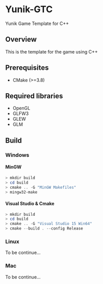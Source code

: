 # Yunik-GTC
Yunik Game Template for C++

## Overview
This is the template for the game using C++

## Prerequisites
- CMake (>=3.8)

## Required libraries
- OpenGL
- GLFW3
- GLEW
- GLM

## Build

### Windows

#### MinGW

```powershell
> mkdir build
> cd build
> cmake .. -G "MinGW Makefiles"
> mingw32-make
```

#### Visual Studio & Cmake

```powershell
> mkdir build
> cd build
> cmake .. -G "Visual Studio 15 Win64"
> cmake --build . --config Release
```

### Linux
To be continue...

### Mac
To be continue...
